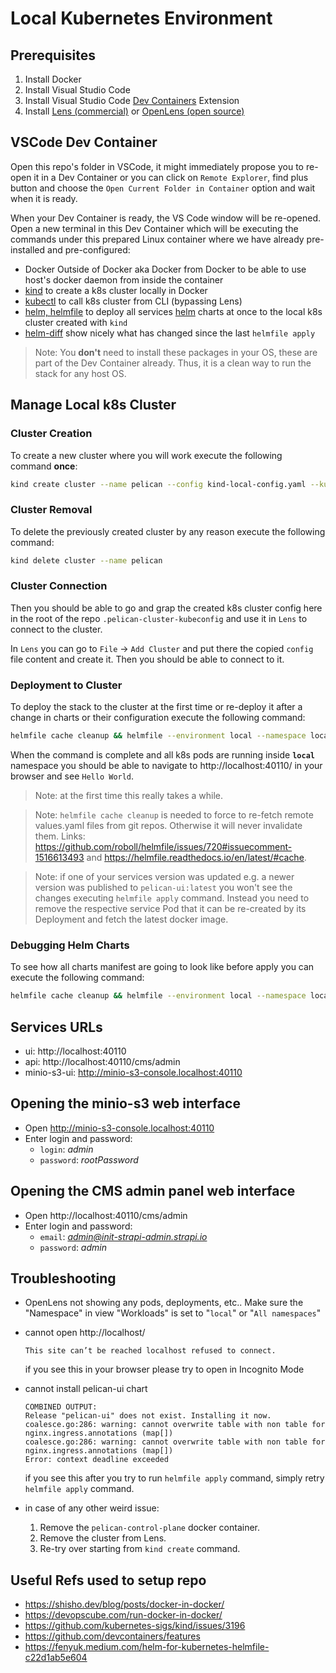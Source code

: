 # Local Kubernetes Environment

## Prerequisites

1. Install Docker
2. Install Visual Studio Code
3. Install Visual Studio Code [Dev Containers](https://marketplace.visualstudio.com/items?itemName=ms-vscode-remote.remote-containers) Extension
3. Install [Lens (commercial)](https://k8slens.dev/) or [OpenLens (open source)](https://github.com/MuhammedKalkan/OpenLens/releases)

## VSCode Dev Container

Open this repo's folder in VSCode, it might immediately propose you to re-open it in a Dev Container or you can click on `Remote Explorer`, find plus button and choose the `Open Current Folder in Container` option and wait when it is ready.

When your Dev Container is ready, the VS Code window will be re-opened. Open a new terminal in this Dev Container which will be executing the commands under this prepared Linux container where we have already pre-installed and pre-configured:
- Docker Outside of Docker aka Docker from Docker to be able to use host's docker daemon from inside the container 
- [kind](https://kind.sigs.k8s.io/) to create a k8s cluster locally in Docker
- [kubectl](https://kubernetes.io/docs/reference/kubectl/) to call k8s cluster from CLI (bypassing Lens)
- [helm, helmfile](https://github.com/helmfile/helmfile) to deploy all services [helm](https://helm.sh/) charts at once to the local k8s cluster created with `kind`
- [helm-diff](https://github.com/databus23/helm-diff) show nicely what has changed since the last `helmfile apply`

>Note: You **don't** need to install these packages in your OS, these are part of the Dev Container already. Thus, it is a clean way to run the stack for any host OS.

## Manage Local k8s Cluster

### Cluster Creation

To create a new cluster where you will work execute the following command **once**:

```bash
kind create cluster --name pelican --config kind-local-config.yaml --kubeconfig ./.pelican-cluster-kubeconfig
```

### Cluster Removal

To delete the previously created cluster by any reason execute the following command:

```bash
kind delete cluster --name pelican
```

### Cluster Connection

Then you should be able to go and grap the created k8s cluster config here in the root of the repo `.pelican-cluster-kubeconfig` and use it in `Lens` to connect to the cluster.

In `Lens` you can go to `File` -> `Add Cluster` and put there the copied `config` file content and create it.
Then you should be able to connect to it.

### Deployment to Cluster

To deploy the stack to the cluster at the first time or re-deploy it after a change in charts or their configuration execute the following command:

```bash
helmfile cache cleanup && helmfile --environment local --namespace local -f deploy/helmfile.yaml apply
```

When the command is complete and all k8s pods are running inside **`local`** namespace you should be able to navigate to http://localhost:40110/ in your browser and see `Hello World`.

>Note: at the first time this really takes a while.

>Note: `helmfile cache cleanup` is needed to force to re-fetch remote values.yaml files from git repos. Otherwise it will never invalidate them. Links: https://github.com/roboll/helmfile/issues/720#issuecomment-1516613493 and https://helmfile.readthedocs.io/en/latest/#cache.

>Note: if one of your services version was updated e.g. a newer version was published to `pelican-ui:latest` you won't see the changes executing `helmfile apply` command. Instead you need to remove the respective service Pod that it can be re-created by its Deployment and fetch the latest docker image. 

### Debugging Helm Charts

To see how all charts manifest are going to look like before apply you can execute the following command:

```bash
helmfile cache cleanup && helmfile --environment local --namespace local -f deploy/helmfile.yaml template
```

## Services URLs

- ui: http://localhost:40110
- api: http://localhost:40110/cms/admin
- minio-s3-ui: http://minio-s3-console.localhost:40110

## Opening the minio-s3 web interface
- Open http://minio-s3-console.localhost:40110
- Enter login and password:
    - `login`: *admin*
    - `password`: *rootPassword*

## Opening the CMS admin panel web interface
- Open http://localhost:40110/cms/admin
- Enter login and password:
    - `email`: *admin@init-strapi-admin.strapi.io*
    - `password`: *admin*

## Troubleshooting
- OpenLens not showing any pods, deployments, etc.. Make sure the "Namespace" in view "Workloads" is set to "`local`" or "`All namespaces`"

- cannot open http://localhost/
    ```
    This site can’t be reached localhost refused to connect.
    ```
    if you see this in your browser please try to open in Incognito Mode
- cannot install pelican-ui chart
    ```
    COMBINED OUTPUT:
    Release "pelican-ui" does not exist. Installing it now.
    coalesce.go:286: warning: cannot overwrite table with non table for nginx.ingress.annotations (map[])
    coalesce.go:286: warning: cannot overwrite table with non table for nginx.ingress.annotations (map[])
    Error: context deadline exceeded
    ```
    if you see this after you try to run `helmfile apply` command, simply retry `helmfile apply` command.

- in case of any other weird issue:
    1. Remove the `pelican-control-plane` docker container.
    2. Remove the cluster from Lens.
    3. Re-try over starting from `kind create` command.

## Useful Refs used to setup repo

- https://shisho.dev/blog/posts/docker-in-docker/
- https://devopscube.com/run-docker-in-docker/
- https://github.com/kubernetes-sigs/kind/issues/3196
- https://github.com/devcontainers/features
- https://fenyuk.medium.com/helm-for-kubernetes-helmfile-c22d1ab5e604
